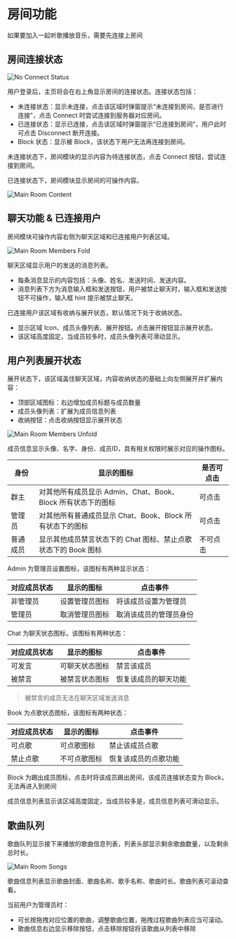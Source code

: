 # 房间功能

如果要加入一起听歌播放音乐，需要先连接上房间

## 房间连接状态

![No Connect Status](main_room_no_connect.png)

用户登录后，主页将会在右上角显示房间的连接状态。连接状态包括：

- 未连接状态：显示未连接，点击该区域时弹窗提示“未连接到房间，是否进行连接”，点击 Connect 时尝试连接到服务器对应房间。
- 已连接状态：显示已连接，点击该区域时弹窗提示“已连接到房间”，用户此时可点击 Disconnect 断开连接。
- Block 状态：显示被 Block，该状态下用户无法再连接到房间。

未连接状态下，房间模块的显示内容为待连接状态，点击 Connect 按钮，尝试连接到房间。

已连接状态下，房间模块显示房间的可操作内容。

![Main Room Content](main_room.png)

## 聊天功能 & 已连接用户

房间模块可操作内容右侧为聊天区域和已连接用户列表区域。

![Main Room Members Fold](main_room_member_fold.png)

聊天区域显示用户的发送的消息列表。

- 每条消息显示的内容包括：头像、姓名、发送时间、发送内容。
- 消息列表下方为消息输入框和发送按钮，用户被禁止聊天时，输入框和发送按钮不可操作，输入框 hint 提示被禁止聊天。

已连接用户该区域有收纳与展开状态，默认情况下处于收纳状态。

- 显示区域 Icon、成员头像列表、展开按钮。点击展开按钮显示展开状态。
- 该区域高度固定，当成员较多时，成员头像列表可滑动显示。

## 用户列表展开状态

展开状态下，该区域盖住聊天区域，内容收纳状态的基础上向左侧展开并扩展内容：

- 顶部区域图标：右边增加成员标题与成员数量
- 成员头像列表：扩展为成员信息列表
- 收纳按钮：点击收纳按钮显示展开状态

![Main Room Members Unfold](main_room_member_unfold.png)

成员信息显示头像、名字、身份、成员ID，具有相关权限时展示对应的操作图标。

| 身份   | 显示的图标                                    | 是否可点击 |
|------|------------------------------------------|-------|
| 群主   | 对其他所有成员显示 Admin、Chat、Book、Block 所有状态下的图标 | 可点击   |
| 管理员  | 对其他所有普通成员显示 Chat、Book、Block 所有状态下的图标     | 可点击   |
| 普通成员 | 显示其他成员禁言状态下的 Chat 图标、禁止点歌状态下的 Book 图标    | 不可点击  |

Admin 为管理员设置图标，该图标有两种显示状态：

| 对应成员状态 | 显示的图标   | 点击事件        |
|--------|---------|-------------|
| 非管理员   | 设置管理员图标 | 将该成员设置为管理员  |
| 管理员    | 取消管理员图标 | 取消该成员的管理员身份 |

Chat 为聊天状态图标，该图标有两种状态：

| 对应成员状态 | 显示的图标   | 点击事件       |
|--------|---------|------------|
| 可发言    | 可聊天状态图标 | 禁言该成员      |
| 被禁言    | 被禁言状态图标 | 恢复该成员的聊天功能 |

> 被禁言的成员无法在聊天区域发送消息

Book 为点歌状态图标，该图标有两种状态：

| 对应成员状态 | 显示的图标  | 点击事件       |
|--------|--------|------------|
| 可点歌    | 可点歌图标  | 禁止该成员点歌    |
| 禁止点歌   | 不可点歌图标 | 恢复该成员的点歌功能 |

Block 为踢出成员图标，点击时将该成员踢出房间，该成员连接状态变为 Block，无法再进入到房间

成员信息列表显示该区域高度固定，当成员较多是，成员信息列表可滑动显示。

## 歌曲队列

歌曲队列显示接下来播放的歌曲信息列表，列表头部显示剩余歌曲数量，以及剩余总时长。

![Main Room Songs](main_room_songs.png)

歌曲信息列表显示歌曲封面、歌曲名称、歌手名称、歌曲时长。歌曲列表可滚动查看。

当前用户为管理员时：
- 可长按拖拽对应位置的歌曲，调整歌曲位置，拖拽过程歌曲列表应当可滚动。
- 歌曲信息右边显示移除按钮，点击移除按钮将该歌曲从列表中移除
